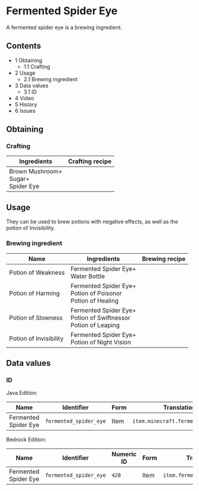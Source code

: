 # Fermented Spider Eye
A fermented spider eye is a brewing ingredient.

## Contents
- 1 Obtaining
	- 1.1 Crafting
- 2 Usage
	- 2.1 Brewing ingredient
- 3 Data values
	- 3.1 ID
- 4 Video
- 5 History
- 6 Issues

## Obtaining
### Crafting
| Ingredients                               | Crafting recipe |
|-------------------------------------------|-----------------|
| Brown Mushroom+<br/>Sugar+<br/>Spider Eye |                 |

## Usage
They can be used to brew potions with negative effects, as well as the potion of Invisibility. 

### Brewing ingredient
| Name                   | Ingredients                                                           | Brewing recipe |
|------------------------|-----------------------------------------------------------------------|----------------|
| Potion of Weakness     | Fermented Spider Eye+<br/>Water Bottle                                |                |
| Potion of Harming      | Fermented Spider Eye+<br/>Potion of Poisonor<br/>Potion of Healing    |                |
| Potion of Slowness     | Fermented Spider Eye+<br/>Potion of Swiftnessor<br/>Potion of Leaping |                |
| Potion of Invisibility | Fermented Spider Eye+<br/>Potion of Night Vision                      |                |

## Data values
### ID
Java Edition:

| Name                 | Identifier             | Form | Translation key                       |
|----------------------|------------------------|------|---------------------------------------|
| Fermented Spider Eye | `fermented_spider_eye` | Item | `item.minecraft.fermented_spider_eye` |

Bedrock Edition:

| Name                 | Identifier             | Numeric ID | Form | Translation key                  |
|----------------------|------------------------|------------|------|----------------------------------|
| Fermented Spider Eye | `fermented_spider_eye` | `428`      | Item | `item.fermented_spider_eye.name` |


